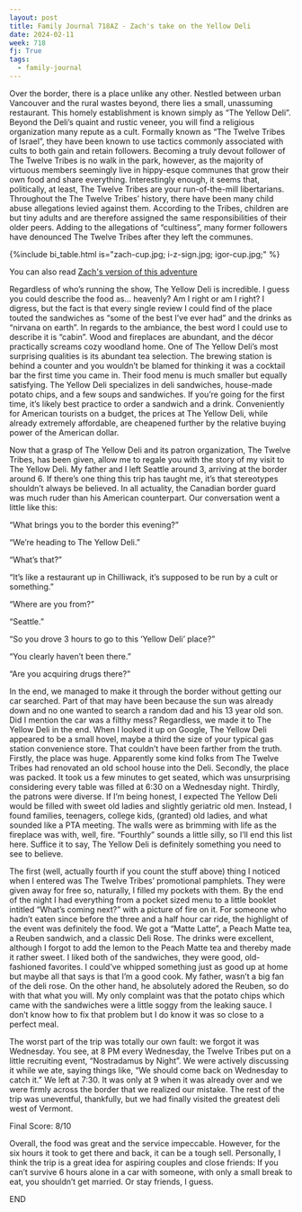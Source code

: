 ```yaml
---
layout: post
title: Family Journal 718AZ - Zach's take on the Yellow Deli
date: 2024-02-11
week: 718
fj: True
tags:
  - family-journal
---
```


Over the border, there is a place unlike any other. Nestled between urban Vancouver and the rural wastes beyond, there lies a small, unassuming restaurant. This homely establishment is known simply as “The Yellow Deli”. Beyond the Deli’s quaint and rustic veneer, you will find a religious organization many repute as a cult. Formally known as “The Twelve Tribes of Israel”, they have been known to use tactics commonly associated with cults to both gain and retain followers. Becoming a truly devout follower of The Twelve Tribes is no walk in the park, however, as the majority of virtuous members seemingly live in hippy-esque communes that grow their own food and share everything. Interestingly enough, it seems that, politically, at least, The Twelve Tribes are your run-of-the-mill libertarians. Throughout the The Twelve Tribes’ history, there have been many child abuse allegations levied against them. According to the Tribes, children are but tiny adults and are therefore assigned the same responsibilities of their older peers. Adding to the allegations of “cultiness”, many former followers have denounced The Twelve Tribes after they left the communes.

{%include bi_table.html is="zach-cup.jpg; i-z-sign.jpg; igor-cup.jpg;" %}

You can also read [Zach's version of this adventure](/ig66/717)

Regardless of who’s running the show, The Yellow Deli is incredible. I guess you could describe the food as… heavenly? Am I right or am I right? I digress, but the fact is that every single review I could find of the place touted the sandwiches as “some of the best I’ve ever had” and the drinks as “nirvana on earth”. In regards to the ambiance, the best word I could use to describe it is “cabin”. Wood and fireplaces are abundant, and the décor practically screams cozy woodland home. One of The Yellow Deli’s most surprising qualities is its abundant tea selection. The brewing station is behind a counter and you wouldn’t be blamed for thinking it was a cocktail bar the first time you came in. Their food menu is much smaller but equally satisfying. The Yellow Deli specializes in deli sandwiches, house-made potato chips, and a few soups and sandwiches. If you’re going for the first time, it’s likely best practice to order a sandwich and a drink. Conveniently for American tourists on a budget, the prices at The Yellow Deli, while already extremely affordable, are cheapened further by the relative buying power of the American dollar.

Now that a grasp of The Yellow Deli and its patron organization, The Twelve Tribes, has been given, allow me to regale you with the story of my visit to The Yellow Deli. My father and I left Seattle around 3, arriving at the border around 6. If there’s one thing this trip has taught me, it’s that stereotypes shouldn’t always be believed. In all actuality, the Canadian border guard was much ruder than his American counterpart. Our conversation went a little like this:

“What brings you to the border this evening?”

“We’re heading to The Yellow Deli.”

“What’s that?”

“It’s like a restaurant up in Chilliwack, it’s supposed to be run by a cult or something.”

“Where are you from?”

“Seattle.”

“So you drove 3 hours to go to this ‘Yellow Deli’ place?”

“You clearly haven’t been there.”

“Are you acquiring drugs there?”

In the end, we managed to make it through the border without getting our car searched. Part of that may have been because the sun was already down and no one wanted to search a random dad and his 13 year old son. Did I mention the car was a filthy mess? Regardless, we made it to The Yellow Deli in the end. When I looked it up on Google, The Yellow Deli appeared to be a small hovel, maybe a third the size of your typical gas station convenience store. That couldn’t have been farther from the truth. Firstly, the place was huge. Apparently some kind folks from The Twelve Tribes had renovated an old school house into the Deli. Secondly, the place was packed. It took us a few minutes to get seated, which was unsurprising considering every table was filled at 6:30 on a Wednesday night. Thirdly, the patrons were diverse. If I’m being honest, I expected The Yellow Deli would be filled with sweet old ladies and slightly geriatric old men. Instead, I found families, teenagers, college kids, (granted) old ladies, and what sounded like a PTA meeting. The walls were as brimming with life as the fireplace was with, well, fire. “Fourthly” sounds a little silly, so I’ll end this list here. Suffice it to say, The Yellow Deli is definitely something you need to see to believe.

The first (well, actually fourth if you count the stuff above) thing I noticed when I entered was The Twelve Tribes’ promotional pamphlets. They were given away for free so, naturally, I filled my pockets with them. By the end of the night I had everything from a pocket sized menu to a little booklet intitled “What’s coming next?” with a picture of fire on it. For someone who hadn’t eaten since before the three and a half hour car ride, the highlight of the event was definitely the food. We got a “Matte Latte”, a Peach Matte tea, a Reuben sandwich, and a classic Deli Rose. The drinks were excellent, although I forgot to add the lemon to the Peach Matte tea and thereby made it rather sweet. I liked both of the sandwiches, they were good, old-fashioned favorites. I could’ve whipped something just as good up at home but maybe all that says is that I’m a good cook. My father, wasn’t a big fan of the deli rose. On the other hand, he absolutely adored the Reuben, so do with that what you will. My only complaint was that the potato chips which came with the sandwiches were a little soggy from the leaking sauce. I don’t know how to fix that problem but I do know it was so close to a perfect meal.

The worst part of the trip was totally our own fault: we forgot it was Wednesday. You see, at 8 PM every Wednesday, the Twelve Tribes put on a little recruiting event, “Nostradamus by Night”. We were actively discussing it while we ate, saying things like, “We should come back on Wednesday to catch it.” We left at 7:30. It was only at 9 when it was already over and we were firmly across the border that we realized our mistake. The rest of the trip was uneventful, thankfully, but we had finally visited the greatest deli west of Vermont.

Final Score: 8/10

Overall, the food was great and the service impeccable. However, for the six hours it took to get there and back, it can be a tough sell. Personally, I think the trip is a great idea for aspiring couples and close friends: If you can’t survive 6 hours alone in a car with someone, with only a small break to eat, you shouldn’t get married. Or stay friends, I guess.

END
